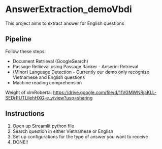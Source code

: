 # AnswerExtraction_demoVbdi

This project aims to extract answer for English questions

## Pipeline

Follow these steps:

- Document Retrieval (GoogleSearch)
- Passage Retiieval using Passage Ranker - Anserini Retrieval
- (Minor) Language Detection - Currently our demo only recognize Vietnamese and English questions
- Machine reading comprehension 

Weight of xlmRoberta: https://drive.google.com/file/d/11VGMWNRjaKLL-SEDrPUTLilehHXG-e_y/view?usp=sharing

## Instructions

1. Open up Streamlit python file
2. Search question in either Vietnamese or English
3. Set up configurations for the type of answer you want to receive
4. DONE!!
